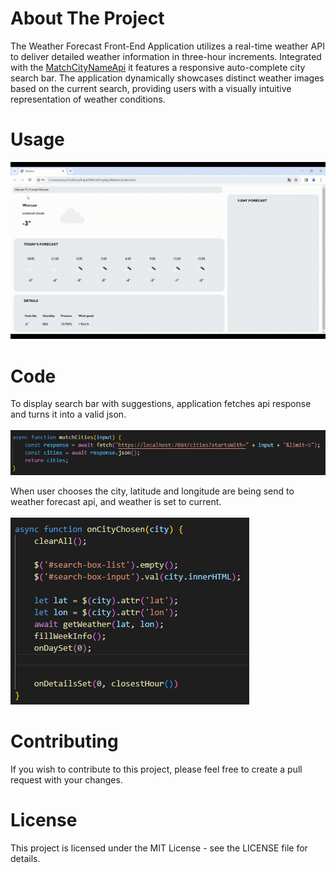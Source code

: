# About The Project
The Weather Forecast Front-End Application utilizes a real-time weather API 
to deliver detailed weather information in three-hour increments. Integrated 
with the [MatchCityNameApi](https://github.com/KrzysztofTybinka/MatchCityNameApi) it features a responsive auto-complete city search bar. 
The application dynamically showcases distinct weather images based on the current 
search, providing users with a visually intuitive representation of weather conditions. 

# Usage
<img src="content/presentation.gif">

# Code
To display search bar with suggestions, application fetches api response and turns it into a valid json.  
<br />
<img src="content/matchCity.png">

When user chooses the city, latitude and longitude are being send to weather forecast api, and weather is set to current.  
<br />
<img src="content/cityChosen.png">

# Contributing
If you wish to contribute to this project, please feel free to create a pull request with your changes.

# License
This project is licensed under the MIT License - see the LICENSE file for details.

